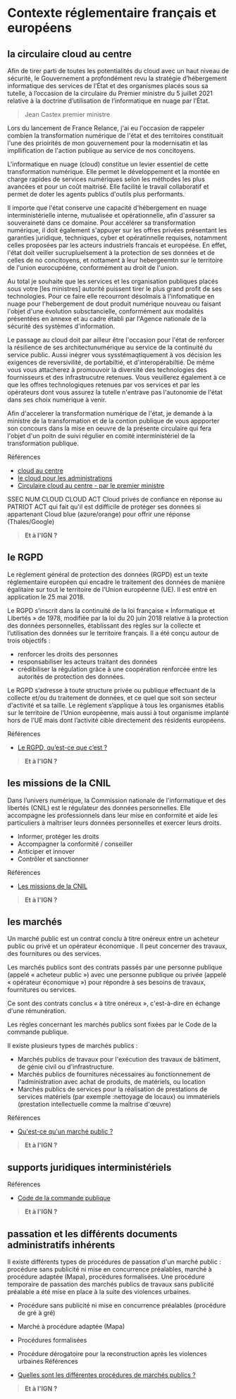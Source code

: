 # Contexte réglementaire français et européens

## la circulaire cloud au centre

Afin de tirer parti de toutes les potentialités du cloud avec un haut niveau de sécurité, le Gouvernement a profondément revu la stratégie d’hébergement informatique des services de l’État et des organismes placés sous sa tutelle, à l’occasion de la circulaire du Premier ministre du 5 juillet 2021 relative à la doctrine d’utilisation de l’informatique en nuage par l’État.

> Jean Castex premier ministre

Lors du lancement de France Relance, j'ai eu l'occasion de rappeler combien la transformation numérique de l'état et des territoires constituait l'une des prioirités de mon gouvernement pour la modernisatin et las impllification de l'action publique au service de nos concitoyens.

L'informatique en nuage (cloud) constitue un levier essentiel de cette transformation numérique. Elle permet le développement et la montée en charge rapides de services numériques selon les méthodes les plus avancées et pour un coût maitrisé. Elle facilité le travail collaboratif et permet de doter les agents publics d'outils plus performants.

Il importe que l'état conserve une capacité d'hébergement en nuage interministérielle interne, mutualisée et opérationnelle, afin d'assurer sa souveraineté dans ce domaine. Pour accélérer sa transformation numérique, il doit également s'appuyer sur les offres privées présentant les garanties juridique, techniques, cyber et opératinnelle requises, notamment celles proposées par les acteurs industriels francais et européése. En effet, l'état doit veiller sucrupluelsement à la protection de ses données et de celles de no concitoyens, et nottament à leur hebergeemtn sur le territoire de l'union eurocupééne, conformément au droit de l'union.

Au total je souhaite que les services et les organisation publiques placés sous votre [les ministres] autorité puissent tirer le plus grand profit de ses technologies. Pour ce faire elle recourront désolmais à l'infomatique en nuage pour l'hebergement de dout produit numérique nouveau ou faisant l'objet d'une évolution subsctancielle, conformément aux modalités présentées en annexe et au cadre établi par l'Agence nationale de la sécurité des systèmes d'information.

Le passage au cloud doit par ailleur être l'occasion pour l'état de renforcer la résilience de ses architectunumérique au service de la continuité du service public. Aussi inégrer vous sysstémaqtiquement à vos décision les exigences de reversivilité, de portabiltié, et d'interopérabiltié. De même vous vous attacherez à promouvoir la diversité des technologies des fournisseurs et des infrastrucutre retenues. Vous veuillerez également à ce que les offres technologiques retenues par vos services et par les opérateurs dont vous assurez la tutelle n'entrave pas l'autonomie de l'état dans ses choix numérique à venir.

Afin d'accelerer la transformation numérique de l'état, je demande à la ministre de la transformation et de la contion publique de vous appporter son concours dans la mise en oeuvre de la présente circulaire qui fera l'objet d'un poitn de suivi régulier en comité interministériel de la transformation publique.

Références

- [cloud au centre](https://www.numerique.gouv.fr/espace-presse/letat-precise-la-mise-en-oeuvre-de-la-doctrine-cloud-au-centre/)
- [le cloud pour les administrations](https://www.numerique.gouv.fr/services/cloud/faq/)
- [Circulaire cloud au centre - par le premier ministre](https://www.transformation.gouv.fr/files/ressource/Circulaire-n6282-SG-5072021-doctrine_utilisation-informatique-en-nuage-Etat.pdf)

SSEC NUM CLOUD CLOUD ACT
Cloud privés de confiance en réponse au PATRIOT ACT qui fait qu'il est ddifficile de protéger ses données si appartenant
Cloud blue (azure/orange) pour offrir une réponse (Thales/Google)

> **Et à l'IGN ?**

## le RGPD

Le règlement général de protection des données (RGPD) est un texte réglementaire européen qui encadre le traitement des données de manière égalitaire sur tout le territoire de l’Union européenne (UE). Il est entré en application le 25 mai 2018.

Le RGPD s’inscrit dans la continuité de la loi française « Informatique et Libertés » de 1978, modifiée par la loi du 20 juin 2018 relative à la protection des données personnelles, établissant des règles sur la collecte et l’utilisation des données sur le territoire français. Il a été conçu autour de trois objectifs :

- renforcer les droits des personnes
- responsabiliser les acteurs traitant des données
- crédibiliser la régulation grâce à une coopération renforcée entre les autorités de protection des données.

Le RGPD s’adresse à toute structure privée ou publique effectuant de la collecte et/ou du traitement de données, et ce quel que soit son secteur d'activité et sa taille. Le règlement s’applique à tous les organismes établis sur le territoire de l’Union européenne, mais aussi à tout organisme implanté hors de l’UE mais dont l’activité cible directement des résidents européens.

Références

- [Le RGPD, qu’est-ce que c’est ?](https://www.economie.gouv.fr/entreprises/reglement-general-protection-donnees-rgpd#Definition_RGPD)

> **Et à l'IGN ?**

## les missions de la CNIL

Dans l’univers numérique, la Commission nationale de l'informatique et des libertés (CNIL) est le régulateur des données personnelles. Elle accompagne les professionnels dans leur mise en conformité et aide les particuliers à maîtriser leurs données personnelles et exercer leurs droits.

- Informer, protéger les droits
- Accompagner la conformité / conseiller
- Anticiper et innover
- Contrôler et sanctionner

Références

- [Les missions de la CNIL](https://www.cnil.fr/fr/la-cnil/les-missions-de-la-cnil)

> **Et à l'IGN ?**

## les marchés

Un marché public est un contrat conclu à titre onéreux entre un acheteur public ou privé et un opérateur économique . Il peut concerner des travaux, des fournitures ou des services.

Les marchés publics sont des contrats passés par une personne publique (appelé « acheteur public ») avec une personne publique ou privée (appelé « opérateur économique ») pour répondre à ses besoins de travaux, fournitures ou services.

Ce sont des contrats conclus « à titre onéreux », c'est-à-dire en échange d'une rémunération.

Les règles concernant les marchés publics sont fixées par le Code de la commande publique.

Il existe plusieurs types de marchés publics :

- Marchés publics de travaux pour l'exécution des travaux de bâtiment, de génie civil ou d'infrastructure.
- Marchés publics de fournitures nécessaires au fonctionnement de l'administration avec achat de produits, de matériels, ou location
- Marchés publics de services pour la réalisation de prestations de services matériels (par exemple :nettoyage de locaux) ou immatériels (prestation intellectuelle comme la maîtrise d'œuvre)

Références

- [Qu'est-ce qu'un marché public ?](https://entreprendre.service-public.fr/vosdroits/F33466)

> **Et à l'IGN ?**

## supports juridiques interministériels

Références

- [Code de la commande publique](https://www.legifrance.gouv.fr/codes/section_lc/LEGITEXT000037701019/LEGISCTA000037723894/)

> **Et à l'IGN ?**

## passation et les différents documents administratifs inhérents

Il existe différents types de procédures de passation d'un marché public : procédure sans publicité ni mise en concurrence préalables, marché à procédure adaptée (Mapa), procédures formalisées. Une procédure temporaire de passation des marchés publics de travaux sans publicité préalable a été mise en place à la suite des violences urbaines.

- Procédure sans publicité ni mise en concurrence préalables (procédure de gré à gré)
- Marché à procédure adaptée (Mapa)
- Procédures formalisées
- Procédure dérogatoire pour la reconstruction après les violences urbaines
Références

- [Quelles sont les différentes procédures de marchés publics ?](https://entreprendre.service-public.fr/vosdroits/F32049)

> **Et à l'IGN ?**
